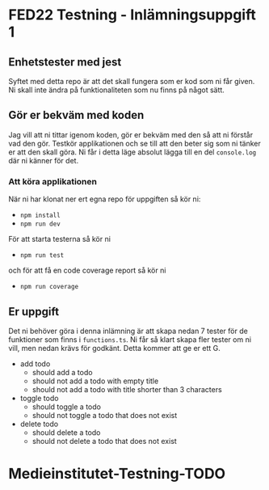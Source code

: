# FED22 Testning - Inlämningsuppgift 1

## Enhetstester med jest

Syftet med detta repo är att det skall fungera som er kod som ni får given. Ni skall inte ändra på funktionaliteten som nu finns på något sätt.

## Gör er bekväm med koden

Jag vill att ni tittar igenom koden, gör er bekväm med den så att ni förstår vad den gör. Testkör applikationen och se till att den beter sig som ni tänker er att den skall göra. Ni får i detta läge absolut lägga till en del `console.log` där ni känner för det.

### Att köra applikationen

När ni har klonat ner ert egna repo för uppgiften så kör ni:

- `npm install`
- `npm run dev`

För att starta testerna så kör ni

- `npm run test`

och för att få en code coverage report så kör ni

- `npm run coverage`

## Er uppgift

Det ni behöver göra i denna inlämning är att skapa nedan 7 tester för de funktioner som finns i `functions.ts`. Ni får så klart skapa fler tester om ni vill, men nedan krävs för godkänt. Detta kommer att ge er ett G.

- add todo
  - should add a todo
  - should not add a todo with empty title
  - should not add a todo with title shorter than 3 characters
- toggle todo
  - should toggle a todo
  - should not toggle a todo that does not exist
- delete todo
  - should delete a todo
  - should not delete a todo that does not exist
# Medieinstitutet-Testning-TODO
